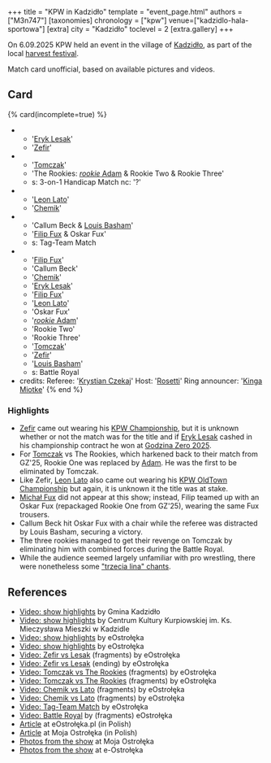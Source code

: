 +++
title = "KPW in Kadzidło"
template = "event_page.html"
authors = ["M3n747"]
[taxonomies]
chronology = ["kpw"]
venue=["kadzidlo-hala-sportowa"]
[extra]
city = "Kadzidło"
toclevel = 2
[extra.gallery]
+++

On 6.09.2025 KPW held an event in the village of [Kadzidło][kadzidlo], as part of the local [harvest festival][dozynki].

Match card unofficial, based on available pictures and videos.

## Card

{% card(incomplete=true) %}
- - '[Eryk Lesak](@/w/eryk-lesak.md)'
  - '[Zefir](@/w/zefir.md)'
- - '[Tomczak](@/w/tomczak.md)'
  - 'The Rookies: [_rookie_ Adam](@/w/adam-wong.md) & Rookie Two & Rookie Three'
  - s: 3-on-1 Handicap Match
    nc: '?'
- - '[Leon Lato](@/w/leon-lato.md)'
  - '[Chemik](@/w/chemik.md)'
- - 'Callum Beck & [Louis Basham](@/w/louis-basham.md)'
  - '[Filip Fux](@/w/filip-fux.md) & Oskar Fux'
  - s: Tag-Team Match
- - '[Filip Fux](@/w/filip-fux.md)'
  - 'Callum Beck'
  - '[Chemik](@/w/chemik.md)'
  - '[Eryk Lesak](@/w/eryk-lesak.md)'
  - '[Filip Fux](@/w/filip-fux.md)'
  - '[Leon Lato](@/w/leon-lato.md)'
  - 'Oskar Fux'
  - '[_rookie_ Adam](@/w/adam-wong.md)'
  - 'Rookie Two'
  - 'Rookie Three'
  - '[Tomczak](@/w/tomczak.md)'
  - '[Zefir](@/w/zefir.md)'
  - '[Louis Basham](@/w/louis-basham.md)'
  - s: Battle Royal
- credits:
    Referee: '[Krystian Czekaj](@/w/krystian-czekaj.md)'
    Host: '[Rosetti](@/w/rosetti.md)'
    Ring announcer: '[Kinga Miotke](@/w/kinga-miotke.md)'
{% end %}

### Highlights
* [Zefir](@/w/zefir.md) came out wearing his [KPW Championship](@/c/kpw-championship.md), but it is unknown whether or not the match was for the title and if [Eryk Lesak](@/w/eryk-lesak.md) cashed in his championship contract he won at [Godzina Zero 2025](@/e/kpw/2025-08-22-kpw-godzina-zero-2025.md).
* For [Tomczak](@/w/tomczak.md) vs The Rookies, which harkened back to their match from GZ'25, Rookie One was replaced by [Adam](@/w/adam-wong.md). He was the first to be eliminated by Tomczak.
* Like Zefir, [Leon Lato](@/w/leon-lato.md) also came out wearing his [KPW OldTown Championship](@/c/kpw-old-town-championship.md) but again, it is unknown it the title was at stake.
* [Michał Fux](@/w/michal-fux.md) did not appear at this show; instead, Filip teamed up with an Oskar Fux (repackaged Rookie One from GZ'25), wearing the same Fux trousers.
* Callum Beck hit Oskar Fux with a chair while the referee was distracted by Louis Basham, securing a victory.
* The three rookies managed to get their revenge on Tomczak by eliminating him with combined forces during the Battle Royal.
* While the audience seemed largely unfamiliar with pro wrestling, there were nonetheless some ["trzecia lina" chants](@/a/polish-wrestling-chants.md#calls-to-action).

## References

* [Video: show highlights](https://www.facebook.com/watch/?v=1287056859467636&rdid=hvaA8BxVkOWhGrRe) by Gmina Kadzidło
* [Video: show highlights](https://www.facebook.com/centrumkurpiowskie/videos/1845809102983427) by Centrum Kultury Kurpiowskiej im. Ks. Mieczysława Mieszki w Kadzidle
* [Video: show highlights](https://www.youtube.com/watch?v=7rQ8tL32KT4) by eOstrołęka
* [Video: show highlights](https://www.youtube.com/watch?v=65TFbJetGFA) by eOstrołęka
* [Video: Zefir vs Lesak](https://www.youtube.com/watch?v=FNcuBsymYu8) (fragments) by eOstrołęka
* [Video: Zefir vs Lesak](https://www.youtube.com/watch?v=2P1hfkxDOSY) (ending) by eOstrołęka
* [Video: Tomczak vs The Rookies](https://www.youtube.com/watch?v=FlWUYD79iuc) (fragments) by eOstrołęka
* [Video: Tomczak vs The Rookies](https://www.youtube.com/watch?v=qYxCG-s-cro) (fragments) by eOstrołęka
* [Video: Chemik vs Lato](https://www.youtube.com/watch?v=KqjPHDjCPME) (fragments) by eOstrołęka
* [Video: Chemik vs Lato](https://www.youtube.com/watch?v=bFwnfD6Dpbc) (fragments) by eOstrołęka
* [Video: Tag-Team Match](https://www.youtube.com/watch?v=2yOt9BZuQaw) by eOstrołęka
* [Video: Battle Royal](https://www.youtube.com/watch?v=StnCO7_5UUA) by (fragments) eOstrołęka
* [Article](https://www.eostroleka.pl/to-nie-usa-to-kadzidlo-wrestling-zadebiutowal-na-kurpiach-wideo-zdjecia,art121514.html) at eOstrołęka.pl (in Polish)
* [Article](https://www.moja-ostroleka.pl/art/1757184566/tego-jeszcze-na-kurpiach-nie-bylo-gala-wrestlingu-w-kadzidle-zdjecia) at Moja Ostrołęka (in Polish)
* [Photos from the show](https://zdjecia.moja-ostroleka.pl/a/27282/gala-wrestlingu-kpw-kombat-pro-wrestling) at Moja Ostrołęka
* [Photos from the show](https://zdjecia.eostroleka.pl/sport/gala-wrestlingu-w-kadzidle-6092025-23048/) at e-Ostrołęka

[zapowiedz]: https://www.facebook.com/gminakadzidlo/posts/pfbid0Des5szGJQs3eWFtn1RLALbSNT1E2QAXHhnvrKa2fZXctcgcuNzdm2JdthMDFDtTdl
[kadzidlo]: https://en.wikipedia.org/wiki/Kadzid%C5%82o,_Masovian_Voivodeship
[dozynki]: https://en.wikipedia.org/wiki/Do%C5%BCynki
